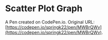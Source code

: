 # Scatter Plot Graph

A Pen created on CodePen.io. Original URL: [https://codepen.io/springk22/pen/MWBrQWv](https://codepen.io/springk22/pen/MWBrQWv).

